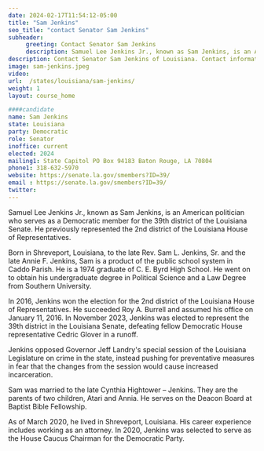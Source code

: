 ```yaml
---
date: 2024-02-17T11:54:12-05:00
title: "Sam Jenkins"
seo_title: "contact Senator Sam Jenkins"
subheader:
     greeting: Contact Senator Sam Jenkins
     description: Samuel Lee Jenkins Jr., known as Sam Jenkins, is an American politician who serves as a Democratic member for the 39th district of the Louisiana Senate. He previously represented the 2nd district of the Louisiana House of Representatives.
description: Contact Senator Sam Jenkins of Louisiana. Contact information for Sam Jenkins includes email address, phone number, and mailing address.
image: sam-jenkins.jpeg
video:
url:  /states/louisiana/sam-jenkins/
weight: 1
layout: course_home

####candidate
name: Sam Jenkins
state: Louisiana
party: Democratic
role: Senator
inoffice: current
elected: 2024
mailing1: State Capitol PO Box 94183 Baton Rouge, LA 70804
phone1: 318-632-5970
website: https://senate.la.gov/smembers?ID=39/
email : https://senate.la.gov/smembers?ID=39/
twitter:
---
```


Samuel Lee Jenkins Jr., known as Sam Jenkins, is an American politician who serves as a Democratic member for the 39th district of the Louisiana Senate. He previously represented the 2nd district of the Louisiana House of Representatives.

Born in Shreveport, Louisiana, to the late Rev. Sam L. Jenkins, Sr. and the late Annie F. Jenkins, Sam is a product of the public school system in Caddo Parish. He is a 1974 graduate of C. E. Byrd High School. He went on to obtain his undergraduate degree in Political Science and a Law Degree from Southern University.

In 2016, Jenkins won the election for the 2nd district of the Louisiana House of Representatives. He succeeded Roy A. Burrell and assumed his office on January 11, 2016. In November 2023, Jenkins was elected to represent the 39th district in the Louisiana Senate, defeating fellow Democratic House representative Cedric Glover in a runoff.

Jenkins opposed Governor Jeff Landry's special session of the Louisiana Legislature on crime in the state, instead pushing for preventative measures in fear that the changes from the session would cause increased incarceration.

Sam was married to the late Cynthia Hightower – Jenkins. They are the parents of two children, Atari and Annia. He serves on the Deacon Board at Baptist Bible Fellowship.

As of March 2020, he lived in Shreveport, Louisiana. His career experience includes working as an attorney. In 2020, Jenkins was selected to serve as the House Caucus Chairman for the Democratic Party.
